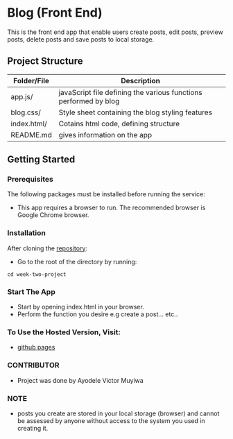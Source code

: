 # Blog (Front End)

This is the front end app that enable users create posts, edit posts, preview posts, delete posts and save posts to local storage.

## Project Structure

|  Folder/File |  Description |
|---|---|
|  app.js/ | javaScript file defining the various functions performed by blog |
|  blog.css/ | Style sheet containing the blog styling features  |
|  index.html/ | Cotains html code, defining structure |
|  README.md | gives information on the app  |


## Getting Started

### Prerequisites

The following packages must be installed before running the service:

- This app requires a browser to run. The recommended browser is Google Chrome browser.

### Installation

After cloning the [repository](https://github.com/ayodelevm/week-two-project.git):

- Go to the root of the directory by running:
```
cd week-two-project
```

### Start The App

- Start by opening index.html in your browser.
- Perform the function you desire e.g create a post... etc..

### To Use the Hosted Version, Visit:

- [github pages](https://ayodelevm.github.io/week-two-project/)

### CONTRIBUTOR

- Project was done by Ayodele Victor Muyiwa

### NOTE

- posts you create are stored in your local storage (browser) and cannot be assessed by anyone without access to the system you used in creating it.

